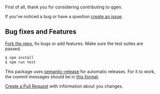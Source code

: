 First of all, thank you for considering contributing to qgen.

If you've noticed a bug or have a question [create an issue](https://github.com/alarisprime/qgen/issues/new).

## Bug fixes and Features

[Fork the repo](https://help.github.com/articles/fork-a-repo/), fix bugs or add features. Make sure the test suites are passed.

```bash
$ npm install
$ npm run test
```

This package uses [semantic-release](https://github.com/semantic-release/semantic-release) for automatic releases. For it to work, the commit messages should be in [this format](https://github.com/semantic-release/semantic-release#default-commit-message-format). 

[Create a Pull Request](https://help.github.com/articles/creating-a-pull-request) with information about you changes.
